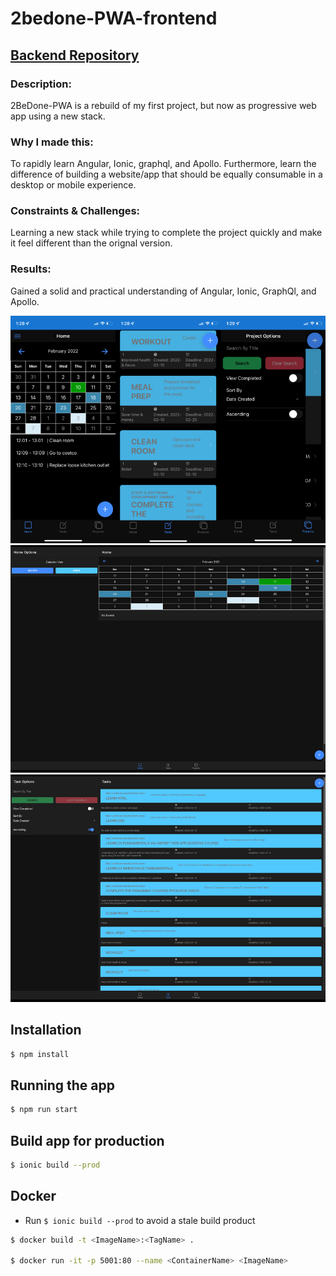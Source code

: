 # 2bedone-PWA-frontend

## [Backend Repository](github.com/leolazz/2bedone-PWA-backend)

### Description:

2BeDone-PWA is a rebuild of my first project, but now as progressive web app using a new stack.

### Why I made this:

To rapidly learn Angular, Ionic, graphql, and Apollo. Furthermore, learn the difference of building a website/app that should be equally consumable in a desktop or mobile experience.

### Constraints & Challenges:

Learning a new stack while trying to complete the project quickly and make it feel different than the orignal version.

### Results:

Gained a solid and practical understanding of Angular, Ionic, GraphQl, and Apollo.

![screenshot-iphone](/images/2bedone-iphone.png)
![screenshot-calendar](/images/2bedone-web1.png)
![screenshot-calendar](/images/2bedone-web2.png)

## Installation

```bash
$ npm install
```

## Running the app

```bash
$ npm run start
```

## Build app for production

```bash
$ ionic build --prod
```

## Docker

- Run `$ ionic build --prod` to avoid a stale build product

```bash
$ docker build -t <ImageName>:<TagName> .

$ docker run -it -p 5001:80 --name <ContainerName> <ImageName>

```
